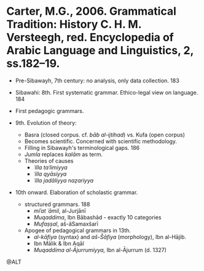 # Carter, M.G., 2006. Grammatical Tradition: History C. H. M. Versteegh, red. Encyclopedia of Arabic Language and Linguistics, 2, ss.182–19.

- Pre-Sibawayh, 7th century: no analysis, only data collection. 183

- Sibawahi: 8th. First systematic grammar. Ethico-legal view on language. 184

 - First pedagogic grammars.
 
- 9th. Evolution of theory: 
    - Basra (closed corpus. cf. *bāb al-ijtihad*)  vs. Kufa (open corpus)
    - Becomes scientific. Concerned with scientific methodology.
    - Filling in Sibawayh's terminological gaps. 186
    - *Jumla* replaces *kalām* as term.
    - Theories of causes
        - *ʿilla taʿlimiyya*
        - *ʿilla qyāsiyya*
        - *ʿilla jadāliyya naẓariyya*
  
- 10th onward. Elaboration of scholastic grammar.
    - structured grammars. 188
        - *miʾat ʿāmil*, al-Jurjānī
        - *Muqaddima*, Ibn Bābashād - exactly 10 categories
        - *Mufaṣṣal*, aš-ãSamaxšarī
    - Apogee of pedagogical grammars in 13th. 
        - *al-kāfiya* (syntax) and *aš-Šāfiya* (morphology), Ibn al-Hājib.
        - Ibn Mālik & Ibn Aqāl
        - *Muqaddima al-Ājurrumiyya,* Ibn al-Ājurrum (d. 1327)

@ALT
